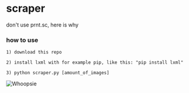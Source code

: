# scraper
don't use prnt.sc, here is why

### how to use

```1) download this repo```

```2) install lxml with for example pip, like this: "pip install lxml"```

```3) python scraper.py [amount_of_images]```

![Whoopsie](whoops.gif)
